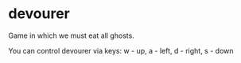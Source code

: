 # devourer
Game in which we must eat all ghosts.

You can control devourer via keys:
w - up,
a - left,
d - right,
s - down
